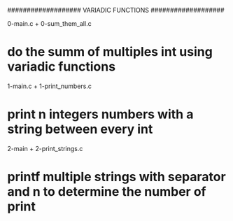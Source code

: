 ###################
VARIADIC FUNCTIONS
###################

0-main.c + 0-sum_them_all.c
# do the summ of multiples int using variadic functions

1-main.c + 1-print_numbers.c
# print n integers numbers with a string between every int

2-main + 2-print_strings.c
# printf multiple strings with separator and n to determine the number of print
